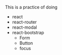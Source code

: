 This is a practice of doing
- react  
- react-router  
- react-modal  
- react-bootstrap  
  - Form  
  - Button  
  - focus  